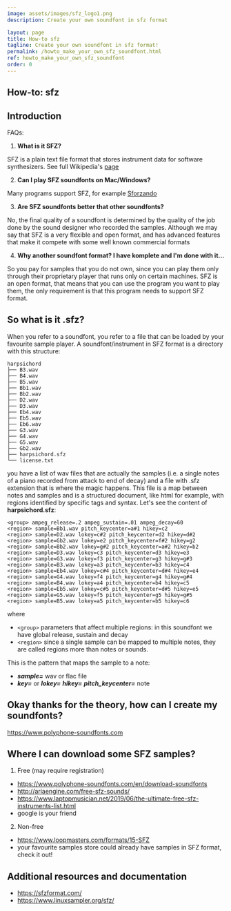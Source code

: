 ```yaml
---
image: assets/images/sfz_logo1.png
description: Create your own soundfont in sfz format

layout: page
title: How-to sfz
tagline: Create your own soundfont in sfz format!
permalink: /howto_make_your_own_sfz_soundfont.html
ref: howto_make_your_own_sfz_soundfont
order: 0
---
```


## How-to: sfz

## Introduction

FAQs:

1) **What is it SFZ?**

SFZ is a plain text file format that stores instrument data for software synthesizers. See full Wikipedia's [page](https://en.wikipedia.org/wiki/SFZ_(file_format))

2) **Can I play SFZ soundfonts on Mac/Windows?**

Many programs support SFZ, for example [Sforzando](https://www.plogue.com/downloads.html)

3) **Are SFZ soundfonts better that other soundfonts?**

No, the final quality of a soundfont is determined by the quality of the job done by the sound designer who recorded the samples. Although we may say
that SFZ is a very flexible and open format, and has advanced features that make it compete with some well known commercial
formats

4) **Why another soundfont format? I have komplete and I'm done with it...**

So you pay for samples that you do not own, since you can play them only through their proprietary player that runs
only on certain machines. SFZ is an open format, that means that you can use the program you want to play them, the only
requirement is that this program needs to support SFZ format.


## So what is it .sfz?

When you refer to a soundfont, you refer to a file that can be loaded by your favourite sample player. A soundfont/instrument in SFZ format
is a directory with this structure:

    harpsichord
    ├── B3.wav
    ├── B4.wav
    ├── B5.wav
    ├── Bb1.wav
    ├── Bb2.wav
    ├── D2.wav
    ├── D3.wav
    ├── Eb4.wav
    ├── Eb5.wav
    ├── Eb6.wav
    ├── G3.wav
    ├── G4.wav
    ├── G5.wav
    ├── Gb2.wav
    ├── harpsichord.sfz
    └── license.txt

you have a list of wav files that are actually the samples (i.e. a single notes of a piano recorded from attack to end of decay) and a file with .sfz extension that is where the magic happens. This file is a map between notes and samples and is a structured document, like html for example, with regions identified by specific tags and syntax. Let's see the content of **harpsichord.sfz**:

    <group> ampeg_release=.2 ampeg_sustain=.01 ampeg_decay=60
    <region> sample=Bb1.wav pitch_keycenter=a#1 hikey=c2
    <region> sample=D2.wav lokey=c#2 pitch_keycenter=d2 hikey=d#2
    <region> sample=Gb2.wav lokey=e2 pitch_keycenter=f#2 hikey=g2
    <region> sample=Bb2.wav lokey=g#2 pitch_keycenter=a#2 hikey=b2
    <region> sample=D3.wav lokey=c3 pitch_keycenter=d3 hikey=e3
    <region> sample=G3.wav lokey=f3 pitch_keycenter=g3 hikey=g#3
    <region> sample=B3.wav lokey=a3 pitch_keycenter=b3 hikey=c4
    <region> sample=Eb4.wav lokey=c#4 pitch_keycenter=d#4 hikey=e4
    <region> sample=G4.wav lokey=f4 pitch_keycenter=g4 hikey=g#4
    <region> sample=B4.wav lokey=a4 pitch_keycenter=b4 hikey=c5
    <region> sample=Eb5.wav lokey=c#5 pitch_keycenter=d#5 hikey=e5
    <region> sample=G5.wav lokey=f5 pitch_keycenter=g5 hikey=g#5
    <region> sample=B5.wav lokey=a5 pitch_keycenter=b5 hikey=c6

where

* `<group>` parameters that affect multiple regions: in this soundfont we have global release, sustain and decay
* `<region>` since a single sample can be mapped to multiple notes, they are called regions more than notes or sounds.

This is the pattern that maps the sample to a note:

* _**sample=**_ wav or flac file
* _**key=**_ or _**lokey=**_ _**hikey=**_ _**pitch_keycenter=**_ note


## Okay thanks for the theory, how can I create my soundfonts?

https://www.polyphone-soundfonts.com


## Where I can download some SFZ samples?

1. Free (may require registration)
  * https://www.polyphone-soundfonts.com/en/download-soundfonts
  * http://ariaengine.com/free-sfz-sounds/
  * https://www.laptopmusician.net/2019/06/the-ultimate-free-sfz-instruments-list.html
  * google is your friend

2. Non-free
  * https://www.loopmasters.com/formats/15-SFZ
  * your favourite samples store could already have samples in SFZ format, check it out!


## Additional resources and documentation

- https://sfzformat.com/
- https://www.linuxsampler.org/sfz/
